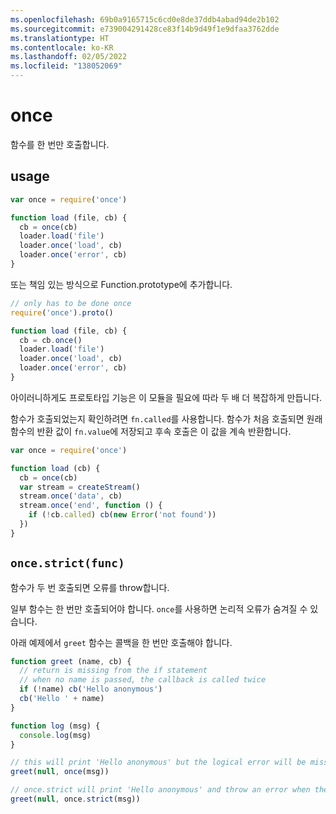 ```yaml
---
ms.openlocfilehash: 69b0a9165715c6cd0e8de37ddb4abad94de2b102
ms.sourcegitcommit: e739004291428ce83f14b9d49f1e9dfaa3762dde
ms.translationtype: HT
ms.contentlocale: ko-KR
ms.lasthandoff: 02/05/2022
ms.locfileid: "138052069"
---
```

# <a name="once"></a>once

함수를 한 번만 호출합니다.

## <a name="usage"></a>usage

```javascript
var once = require('once')

function load (file, cb) {
  cb = once(cb)
  loader.load('file')
  loader.once('load', cb)
  loader.once('error', cb)
}
```

또는 책임 있는 방식으로 Function.prototype에 추가합니다.

```javascript
// only has to be done once
require('once').proto()

function load (file, cb) {
  cb = cb.once()
  loader.load('file')
  loader.once('load', cb)
  loader.once('error', cb)
}
```

아이러니하게도 프로토타입 기능은 이 모듈을 필요에 따라 두 배 더 복잡하게 만듭니다.

함수가 호출되었는지 확인하려면 `fn.called`를 사용합니다. 함수가 처음 호출되면 원래 함수의 반환 값이 `fn.value`에 저장되고 후속 호출은 이 값을 계속 반환합니다.

```javascript
var once = require('once')

function load (cb) {
  cb = once(cb)
  var stream = createStream()
  stream.once('data', cb)
  stream.once('end', function () {
    if (!cb.called) cb(new Error('not found'))
  })
}
```

## `once.strict(func)`

함수가 두 번 호출되면 오류를 throw합니다.

일부 함수는 한 번만 호출되어야 합니다. `once`를 사용하면 논리적 오류가 숨겨질 수 있습니다.

아래 예제에서 `greet` 함수는 콜백을 한 번만 호출해야 합니다.

```javascript
function greet (name, cb) {
  // return is missing from the if statement
  // when no name is passed, the callback is called twice
  if (!name) cb('Hello anonymous')
  cb('Hello ' + name)
}

function log (msg) {
  console.log(msg)
}

// this will print 'Hello anonymous' but the logical error will be missed
greet(null, once(msg))

// once.strict will print 'Hello anonymous' and throw an error when the callback will be called the second time
greet(null, once.strict(msg))
```
